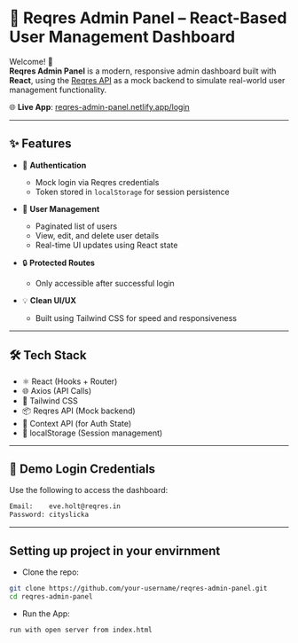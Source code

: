 # 🚀 Reqres Admin Panel – React-Based User Management Dashboard

Welcome! 👋  
**Reqres Admin Panel** is a modern, responsive admin dashboard built with **React**, using the [Reqres API](https://reqres.in/) as a mock backend to simulate real-world user management functionality.

🌐 **Live App**: [reqres-admin-panel.netlify.app/login](https://reqres-admin-panel.netlify.app/login)

---

## ✨ Features

- 🔐 **Authentication**
  - Mock login via Reqres credentials
  - Token stored in `localStorage` for session persistence

- 👥 **User Management**
  - Paginated list of users
  - View, edit, and delete user details
  - Real-time UI updates using React state

- 🔒 **Protected Routes**
  - Only accessible after successful login

- 💡 **Clean UI/UX**
  - Built using Tailwind CSS for speed and responsiveness

---

## 🛠 Tech Stack

- ⚛️ React (Hooks + Router)
- 🌐 Axios (API Calls)
- 💅 Tailwind CSS
- 📦 Reqres API (Mock backend)
- 🧠 Context API (for Auth State)
- 💾 localStorage (Session management)

---

## 🧪 Demo Login Credentials

Use the following to access the dashboard:

```bash
Email:    eve.holt@reqres.in
Password: cityslicka
```

---

## Setting up project in your envirnment

- Clone the repo:
```bash
git clone https://github.com/your-username/reqres-admin-panel.git
cd reqres-admin-panel
```
  
- Run the App:
```bash
run with open server from index.html
```
